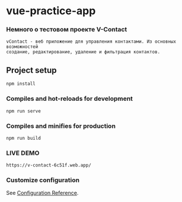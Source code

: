 # vue-practice-app

### Немного о тестовом проекте V-Contact
```
vContact - веб приложение для управления контактами. Из основных возможностей
создание, редактирование, удаление и фильтрация контактов.
```
## Project setup
```
npm install
```

### Compiles and hot-reloads for development
```
npm run serve
```

### Compiles and minifies for production
```
npm run build
```

### LIVE DEMO
```
https://v-contact-6c51f.web.app/
```

### Customize configuration
See [Configuration Reference](https://cli.vuejs.org/config/).


